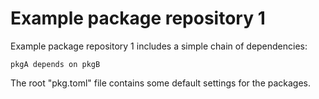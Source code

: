 # Example package repository 1

Example package repository 1 includes a simple chain of dependencies:

    pkgA depends on pkgB

The root "pkg.toml" file contains some default settings for the packages.

